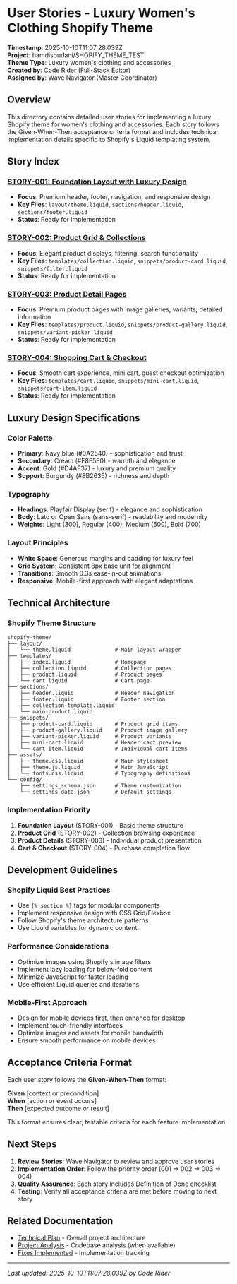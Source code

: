 # User Stories - Luxury Women's Clothing Shopify Theme

**Timestamp**: 2025-10-10T11:07:28.039Z  
**Project**: hamdisoudani/SHOPIFY_THEME_TEST  
**Theme Type**: Luxury women's clothing and accessories  
**Created by**: Code Rider (Full-Stack Editor)  
**Assigned by**: Wave Navigator (Master Coordinator)

## Overview

This directory contains detailed user stories for implementing a luxury Shopify theme for women's clothing and accessories. Each story follows the Given-When-Then acceptance criteria format and includes technical implementation details specific to Shopify's Liquid templating system.

## Story Index

### [STORY-001: Foundation Layout with Luxury Design](./STORY-001-foundation-layout.md)
- **Focus**: Premium header, footer, navigation, and responsive design
- **Key Files**: `layout/theme.liquid`, `sections/header.liquid`, `sections/footer.liquid`
- **Status**: Ready for implementation

### [STORY-002: Product Grid & Collections](./STORY-002-product-grid.md)  
- **Focus**: Elegant product displays, filtering, search functionality
- **Key Files**: `templates/collection.liquid`, `snippets/product-card.liquid`, `snippets/filter.liquid`
- **Status**: Ready for implementation

### [STORY-003: Product Detail Pages](./STORY-003-product-details.md)
- **Focus**: Premium product pages with image galleries, variants, detailed information
- **Key Files**: `templates/product.liquid`, `snippets/product-gallery.liquid`, `snippets/variant-picker.liquid`
- **Status**: Ready for implementation

### [STORY-004: Shopping Cart & Checkout](./STORY-004-cart-checkout.md)
- **Focus**: Smooth cart experience, mini cart, guest checkout optimization
- **Key Files**: `templates/cart.liquid`, `snippets/mini-cart.liquid`, `snippets/cart-item.liquid`
- **Status**: Ready for implementation

## Luxury Design Specifications

### Color Palette
- **Primary**: Navy blue (#0A2540) - sophistication and trust
- **Secondary**: Cream (#F8F5F0) - warmth and elegance  
- **Accent**: Gold (#D4AF37) - luxury and premium quality
- **Support**: Burgundy (#8B2635) - richness and depth

### Typography
- **Headings**: Playfair Display (serif) - elegance and sophistication
- **Body**: Lato or Open Sans (sans-serif) - readability and modernity
- **Weights**: Light (300), Regular (400), Medium (500), Bold (700)

### Layout Principles
- **White Space**: Generous margins and padding for luxury feel
- **Grid System**: Consistent 8px base unit for alignment
- **Transitions**: Smooth 0.3s ease-in-out animations
- **Responsive**: Mobile-first approach with elegant adaptations

## Technical Architecture

### Shopify Theme Structure
```
shopify-theme/
├── layout/
│   └── theme.liquid              # Main layout wrapper
├── templates/
│   ├── index.liquid              # Homepage
│   ├── collection.liquid         # Collection pages
│   ├── product.liquid            # Product pages
│   └── cart.liquid               # Cart page
├── sections/
│   ├── header.liquid             # Header navigation
│   ├── footer.liquid             # Footer section
│   ├── collection-template.liquid
│   └── main-product.liquid
├── snippets/
│   ├── product-card.liquid       # Product grid items
│   ├── product-gallery.liquid    # Product image gallery
│   ├── variant-picker.liquid     # Product variants
│   ├── mini-cart.liquid          # Header cart preview
│   └── cart-item.liquid          # Individual cart items
├── assets/
│   ├── theme.css.liquid          # Main stylesheet
│   ├── theme.js.liquid           # Main JavaScript
│   └── fonts.css.liquid          # Typography definitions
└── config/
    ├── settings_schema.json      # Theme customization
    └── settings_data.json        # Default settings
```

### Implementation Priority
1. **Foundation Layout** (STORY-001) - Basic theme structure
2. **Product Grid** (STORY-002) - Collection browsing experience  
3. **Product Details** (STORY-003) - Individual product presentation
4. **Cart & Checkout** (STORY-004) - Purchase completion flow

## Development Guidelines

### Shopify Liquid Best Practices
- Use `{% section %}` tags for modular components
- Implement responsive design with CSS Grid/Flexbox
- Follow Shopify's theme architecture patterns
- Use Liquid variables for dynamic content

### Performance Considerations
- Optimize images using Shopify's image filters
- Implement lazy loading for below-fold content
- Minimize JavaScript for faster loading
- Use efficient Liquid queries and iterations

### Mobile-First Approach
- Design for mobile devices first, then enhance for desktop
- Implement touch-friendly interfaces
- Optimize images and assets for mobile bandwidth
- Ensure smooth performance on mobile devices

## Acceptance Criteria Format

Each user story follows the **Given-When-Then** format:

**Given** [context or precondition]  
**When** [action or event occurs]  
**Then** [expected outcome or result]

This format ensures clear, testable criteria for each feature implementation.

## Next Steps

1. **Review Stories**: Wave Navigator to review and approve user stories
2. **Implementation Order**: Follow the priority order (001 → 002 → 003 → 004)
3. **Quality Assurance**: Each story includes Definition of Done checklist
4. **Testing**: Verify all acceptance criteria are met before moving to next story

## Related Documentation

- [Technical Plan](../technical-plan.md) - Overall project architecture
- [Project Analysis](../project-analysis.md) - Codebase analysis (when available)
- [Fixes Implemented](../fixes-implemented.md) - Implementation tracking

---

*Last updated: 2025-10-10T11:07:28.039Z by Code Rider*